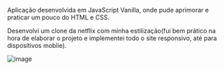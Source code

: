 Aplicação desenvolvida em JavaScript Vanilla, onde pude aprimorar e praticar um pouco do HTML e CSS.

Desenvolvi um clone da netflix com minha estilização(fui bem prático na hora de elaborar o projeto e implementei todo o site responsivo, até para dispositivos moblie).


![image](https://user-images.githubusercontent.com/83413866/186026999-89d54198-d941-438c-a442-395e0b5bc577.png)



